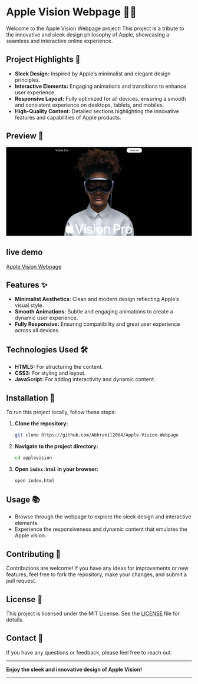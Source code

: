# Apple Vision Webpage 🍎✨

Welcome to the Apple Vision Webpage project! This project is a tribute to the innovative and sleek design philosophy of Apple, showcasing a seamless and interactive online experience.

## Project Highlights 🌟

- **Sleek Design:** Inspired by Apple’s minimalist and elegant design principles.
- **Interactive Elements:** Engaging animations and transitions to enhance user experience.
- **Responsive Layout:** Fully optimized for all devices, ensuring a smooth and consistent experience on desktops, tablets, and mobiles.
- **High-Quality Content:** Detailed sections highlighting the innovative features and capabilities of Apple products.

## Preview 📸

![Apple Vision Screenshot](https://github.com/Abhranil2004/Apple-Vision-Webpage/blob/general/Screenshot%202024-07-11%20155035.png)

## live demo

[Apple Vision Webpage](https://apple-vision-pro-webpage.netlify.app/)
## Features ✨

- **Minimalist Aesthetics:** Clean and modern design reflecting Apple’s visual style.
- **Smooth Animations:** Subtle and engaging animations to create a dynamic user experience.
- **Fully Responsive:** Ensuring compatibility and great user experience across all devices.

## Technologies Used 🛠️

- **HTML5:** For structuring the content.
- **CSS3:** For styling and layout.
- **JavaScript:** For adding interactivity and dynamic content.

## Installation 🔧

To run this project locally, follow these steps:

1. **Clone the repository:**
    ```bash
    git clone https://github.com/Abhranil2004/Apple-Vision-Webpage
    ```
2. **Navigate to the project directory:**
    ```bash
    cd applevision
    ```
3. **Open `index.html` in your browser:**
    ```bash
    open index.html
    ```

## Usage 📚

- Browse through the webpage to explore the sleek design and interactive elements.
- Experience the responsiveness and dynamic content that emulates the Apple vision.

## Contributing 🤝

Contributions are welcome! If you have any ideas for improvements or new features, feel free to fork the repository, make your changes, and submit a pull request.

## License 📄

This project is licensed under the MIT License. See the [LICENSE](https://github.com/Abhranil2004/Apple-Vision-Webpage/blob/general/SECURITY.md) file for details.

## Contact 📧

If you have any questions or feedback, please feel free to reach out.

---

**Enjoy the sleek and innovative design of Apple Vision!**

---


